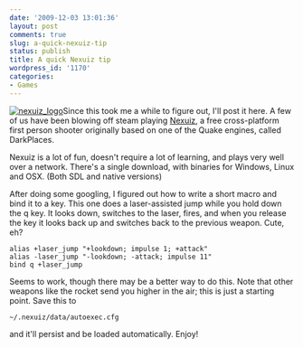 ```yaml
---
date: '2009-12-03 13:01:36'
layout: post
comments: true
slug: a-quick-nexuiz-tip
status: publish
title: A quick Nexuiz tip
wordpress_id: '1170'
categories:
- Games
---
```


[![nexuiz_logo](http://fnord.phfactor.net/wp-content/uploads/2009/12/nexuiz_logo.jpg)](http://www.alientrap.org/nexuiz/)Since this took me a while to figure out, I'll post it here. A few of us have been blowing off steam playing [Nexuiz](http://www.alientrap.org/nexuiz/), a free cross-platform first person shooter originally based on one of the Quake engines, called DarkPlaces.

Nexuiz is a lot of fun, doesn't require a lot of learning, and plays very well over a network. There's a single download, with binaries for Windows, Linux and OSX. (Both SDL and native versions)

After doing some googling, I figured out how to write a short macro and bind it to a key. This one does a laser-assisted jump while you hold down the q key. It looks down, switches to the laser, fires, and when you release the key it looks back up and switches back to the previous weapon. Cute, eh?


    
    
    alias +laser_jump "+lookdown; impulse 1; +attack"
    alias -laser_jump "-lookdown; -attack; impulse 11"
    bind q +laser_jump


Seems to work, though there may be a better way to do this. Note that other weapons like the rocket send you higher in the air; this is just a starting point. Save this to

    
    ~/.nexuiz/data/autoexec.cfg


and it'll persist and be loaded automatically. Enjoy!

